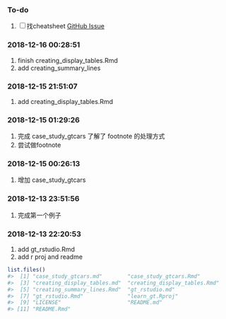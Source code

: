 
<!-- README.md is generated from README.Rmd. Please edit that file -->

### To-do

1.  <input type="checkbox" id="checkbox1" class="styled">找cheatsheet
    [GitHub Issue](https://github.com/rstudio/gt/issues/105)

### 2018-12-16 00:28:51

1.  finish creating\_display\_tables.Rmd
2.  add creating\_summary\_lines

### 2018-12-15 21:51:07

1.  add creating\_display\_tables.Rmd

### 2018-12-15 01:29:26

1.  完成 case\_study\_gtcars 了解了 footnote 的处理方式
2.  尝试做footnote

### 2018-12-15 00:26:13

1.  增加 case\_study\_gtcars

### 2018-12-13 23:51:56

1.  完成第一个例子

### 2018-12-13 22:20:53

1.  add gt\_rstudio.Rmd
2.  add r proj and readme

<!-- end list -->

``` r
list.files()
#>  [1] "case_study_gtcars.md"        "case_study_gtcars.Rmd"      
#>  [3] "creating_display_tables.md"  "creating_display_tables.Rmd"
#>  [5] "creating_summary_lines.Rmd"  "gt_rstudio.md"              
#>  [7] "gt_rstudio.Rmd"              "learn_gt.Rproj"             
#>  [9] "LICENSE"                     "README.md"                  
#> [11] "README.Rmd"
```

